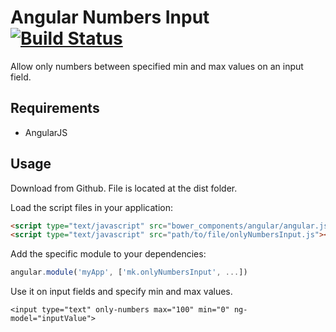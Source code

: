 # Angular Numbers Input [![Build Status](https://travis-ci.org/matthiaskomarek/angular-only-numbers-input.svg?branch=master)](https://travis-ci.org/matthiaskomarek/angular-only-numbers-input)

Allow only numbers between specified min and max values on an input field.

## Requirements

- AngularJS

## Usage


Download from Github. File is located at the dist folder.


Load the script files in your application:

```html
<script type="text/javascript" src="bower_components/angular/angular.js"></script>
<script type="text/javascript" src="path/to/file/onlyNumbersInput.js"></script>
```

Add the specific module to your dependencies:

```javascript
angular.module('myApp', ['mk.onlyNumbersInput', ...])
```

Use it on input fields and specify min and max values.

```
<input type="text" only-numbers max="100" min="0" ng-model="inputValue">
```

